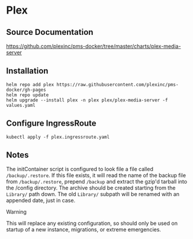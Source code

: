 # Plex

## Source Documentation
https://github.com/plexinc/pms-docker/tree/master/charts/plex-media-server

## Installation
```
helm repo add plex https://raw.githubusercontent.com/plexinc/pms-docker/gh-pages
helm repo update
helm upgrade --install plex -n plex plex/plex-media-server -f values.yaml
```

## Configure IngressRoute
```
kubectl apply -f plex.ingressroute.yaml
```

## Notes
The initContainer script is configured to look file a file called `/backup/.restore`.  If this file exists, it will read the name of the backup file from `/backup/.restore`, prepend `/backup` and extract the gzip'd tarball into the /config directory.  The archive should be created starting from the `Library/` path down.  The old `Library/` subpath will be renamed with an appended date, just in case.

> [!WARNING]
> This will replace any existing configuration, so should only be used on startup of a new instance, migrations, or extreme emergencies.
